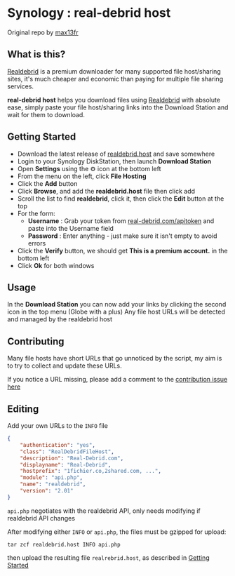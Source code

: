 # Synology : real-debrid host
Original repo by [max13fr](https://github.com/max13fr/synology-real-debrid-v2)

## What is this?
[Realdebrid](http://real-debrid.com/?id=7413222) is a premium downloader for many supported file host/sharing sites, it's much cheaper and economic than paying for multiple file sharing services.

**real-debrid host** helps you download files using [Realdebrid](http://real-debrid.com/?id=7413222) with absolute ease, simply paste your file host/sharing links into the Download Station and wait for them to download.

## Getting Started
- Download the latest release of [realdebrid.host](https://github.com/renb0/synology-real-debrid/releases/latest/download/realdebrid.host) and save somewhere
- Login to your Synology DiskStation, then launch **Download Station**
- Open **Settings** using the ⚙️ icon at the bottom left
- From the menu on the left, click **File Hosting**
- Click the **Add** button
- Click **Browse**, and add the **realdebrid.host** file then click add
- Scroll the list to find **realdebrid**, click it, then click the **Edit** button at the top
- For the form:
  - **Username** : Grab your token from [real-debrid.com/apitoken](http://real-debrid.com/apitoken) and paste into the Username field
  - **Password** : Enter anything - just make sure it isn't empty to avoid errors
- Click the **Verify** button, we should get **This is a premium account.** in the bottom left
- Click **Ok** for both windows

## Usage
In the **Download Station** you can now add your links by clicking the second icon in the top menu (Globe with a plus)
Any file host URLs will be detected and managed by the realdebrid host

## Contributing
Many file hosts have short URLs that go unnoticed by the script, my aim is to try to collect and update these URLs.

If you notice a URL missing, please add a comment to the [contribution issue here](https://github.com/renb0/synology-real-debrid/issues/1)

## Editing

Add your own URLs to the `INFO` file
```json
{
    "authentication": "yes",
    "class": "RealDebridFileHost",
    "description": "Real-Debrid.com",
    "displayname": "Real-Debrid",
    "hostprefix": "1fichier.co,2shared.com, ...",
    "module": "api.php",
    "name": "realdebrid",
    "version": "2.01"
}

```

`api.php` negotiates with the realdebrid API, only needs modifying if realdebrid API changes

After modifying either `INFO` or `api.php`, the files must be gzipped for upload:

`tar zcf realdebrid.host INFO api.php`

then upload the resulting file `realrebrid.host`, as described in [Getting Started](#getting-started)
